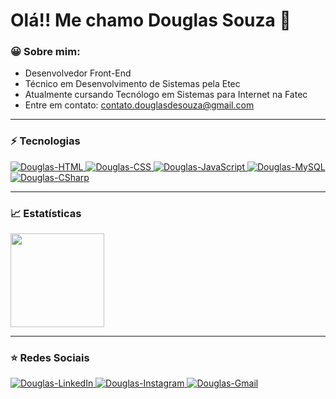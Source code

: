 <h1>
    Olá!! Me chamo Douglas Souza 👋
</h1>

### 😀 Sobre mim:

- Desenvolvedor Front-End
- Técnico em Desenvolvimento de Sistemas pela Etec
- Atualmente cursando Tecnólogo em Sistemas para Internet na Fatec
- Entre em contato: contato.douglasdesouza@gmail.com

<hr>

### ⚡ Tecnologias

<a href="https://github.com/Srd0uglas">
    <img src="https://img.shields.io/badge/HTML5-E34F26?style=for-the-badge&logo=html5&logoColor=white" alt="Douglas-HTML"/>        
    <img src="https://img.shields.io/badge/CSS3-1572B6?style=for-the-badge&logo=css3&logoColor=white" alt="Douglas-CSS" />   
    <img src="https://img.shields.io/badge/JavaScript-F7DF1E?style=for-the-badge&logo=javascript&logoColor=black" alt="Douglas-JavaScript" />        
    <img src="https://img.shields.io/badge/MySQL-00000F?style=for-the-badge&logo=mysql&logoColor=white" alt="Douglas-MySQL" />
    <img src="https://img.shields.io/badge/C%23-239120?style=for-the-badge&logo=c-sharp&logoColor=white" alt="Douglas-CSharp" />
</a>

<hr>

### 📈 Estatísticas

<a href="https://github.com/Srd0uglas">
    <img height="150em" src="https://github-readme-stats.vercel.app/api/top-langs/?username=Srd0uglas&layout=compact&langs_count=10&theme=github_dark">
</a>

<hr>

### ⭐ Redes Sociais

<div>
    <a href="https://www.linkedin.com/in/douglas-souza-5a2527221/" target="_blank">
        <img src="https://img.shields.io/badge/LinkedIn-0077B5?style=for-the-badge&logo=linkedin&logoColor=white" alt="Douglas-LinkedIn"/>
    </a>      
    <a href="https://www.instagram.com/nethertag/" target="_blank">
        <img src="https://img.shields.io/badge/Instagram-E4405F?style=for-the-badge&logo=instagram&logoColor=white" alt="Douglas-Instagram"/>
    </a>
    <a href="mailto:contato.douglasdesouza@gmail.com" target="_blank">
        <img src="https://img.shields.io/badge/Gmail-D14836?style=for-the-badge&logo=gmail&logoColor=white" alt="Douglas-Gmail"/>
    </a> 
</div>
